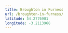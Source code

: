 ```yaml
---
title: Broughton in Furness
url: /broughton-in-furness/
latitude: 54.2776901
longitude: -3.2113968
---
```

